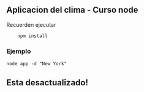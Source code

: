 ## Aplicacion del clima - Curso node

Recuerden ejecutar

```
    npm install
```

### Ejemplo

```
node app -d "New York"
```

## Esta desactualizado!